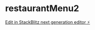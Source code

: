 # restaurantMenu2

[Edit in StackBlitz next generation editor ⚡️](https://stackblitz.com/~/github.com/AbdelOtsmane/restaurantMenu2)